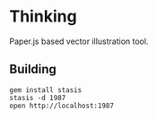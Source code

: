 Thinking
========

Paper.js based vector illustration tool.

Building
----

	gem install stasis
	stasis -d 1987
	open http://localhost:1987